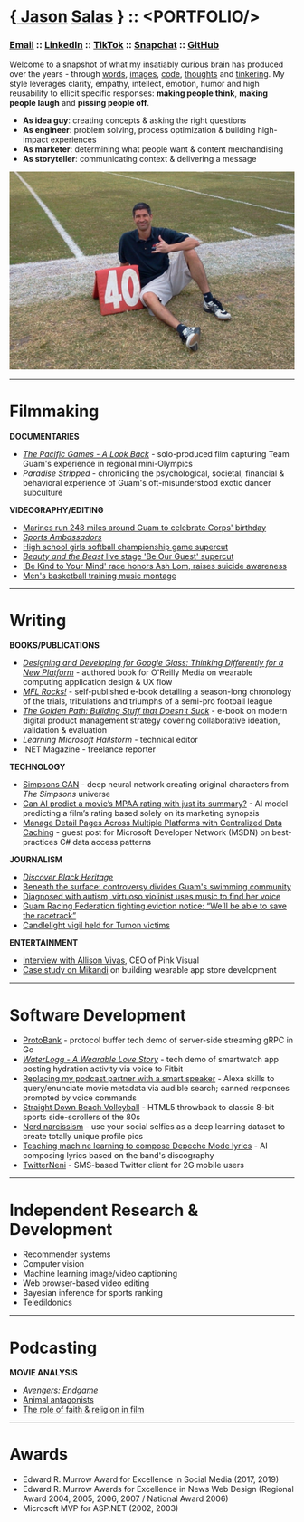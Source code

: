 # {[ Jason](https://www.youtube.com/results?search_query=jason+salas+kuam) [ Salas](https://www.google.com/search?q=site:youtube.com+%22jason+salas%22) } :: &lt;PORTFOLIO/&gt;
### [Email](mailto:jasonsalas671@gmail.com) :: [LinkedIn](https://www.linkedin.com/in/jasonsalas671/) :: [TikTok](https://www.tiktok.com/@jasonsalas671) :: [Snapchat](https://www.snapchat.com/add/jasonsalas671) :: [GitHub](https://github.com/jasonsalas)

Welcome to a snapshot of what my insatiably curious brain has produced over the years - through [words](#writing), [images](#filmmaking), [code](#software-development), [thoughts](#podcasting) and [tinkering](#independent-research--development). My style leverages clarity, empathy, intellect, emotion, humor and high reusability to ellicit specific responses: **making people think**, **making people laugh** and **pissing people off**.

- **As idea guy**: creating concepts &amp; asking the right questions
- **As engineer**: problem solving, process optimization &amp; building high-impact experiences
- **As marketer**: determining what people want &amp; content merchandising
- **As storyteller**: communicating context &amp; delivering a message


![This is what I do](portfolio-sideline.jpg "This is what I do")


-----
# Filmmaking

**DOCUMENTARIES**
- [_The Pacific Games - A Look Back_](https://www.youtube.com/watch?v=yPlvkcmIPK4&list=PLZojCMmMkWJ0Dw063hNTzzEYx5HtgdrQn&index=1) - solo-produced film capturing Team Guam's experience in regional mini-Olympics
- _Paradise Stripped_ - chronicling the psychological, societal, financial &amp; behavioral experience of Guam's oft-misunderstood exotic dancer subculture

**VIDEOGRAPHY/EDITING**
- [Marines run 248 miles around Guam to celebrate Corps' birthday](https://www.youtube.com/watch?v=ScEeyxbEuhU&list=PLTpfHeMH-xLTzsET_pr6ynbZSJ4Sih08X&index=35)
- [_Sports Ambassadors_](https://www.youtube.com/playlist?list=PLZojCMmMkWJ0wTNbMV4uT_0vRB8G6dsV6)
- [High school girls softball championship game supercut](https://www.youtube.com/watch?v=qCk894KwhTI&list=PLTpfHeMH-xLTzsET_pr6ynbZSJ4Sih08X&index=19)
- [_Beauty and the Beast_ live stage 'Be Our Guest' supercut](https://www.youtube.com/watch?v=oVmIukXM9mA&list=PLTpfHeMH-xLTzsET_pr6ynbZSJ4Sih08X&index=25)
- ['Be Kind to Your Mind' race honors Ash Lom, raises suicide awareness](https://www.youtube.com/watch?v=fzWELbc5DCc&list=PLTpfHeMH-xLTzsET_pr6ynbZSJ4Sih08X&index=5)
- [Men's basketball training music montage](https://www.youtube.com/watch?v=D1GOnm36iwM&list=PLZojCMmMkWJ0Dw063hNTzzEYx5HtgdrQn&index=30)

-----

# Writing

**BOOKS/PUBLICATIONS**

- [_Designing and Developing for Google Glass: Thinking Differently for a New Platform_](https://www.amazon.com/Designing-Developing-Google-Glass-Differently-ebook/dp/B00QUBHNJE) - authored book for O'Reilly Media on wearable computing application design &amp; UX flow
- [_MFL Rocks!_](http://jasonsalas.com/mflrocks/mflrocks2011.pdf) - self-published e-book detailing a season-long chronology of the trials, tribulations and triumphs of a semi-pro football league
- [_The Golden Path: Building Stuff that Doesn't Suck_](https://twitter.com/jasonsalas/status/1469813219594096642) - e-book on modern digital product management strategy covering collaborative ideation, validation &amp; evaluation
- _Learning Microsoft Hailstorm_ - technical editor
- .NET Magazine - freelance reporter


**TECHNOLOGY**
- [Simpsons GAN](https://medium.com/@jasonsalas_89883/recreating-the-simpsons-with-a-dcgan-2122f788faea) - deep neural network creating original characters from _The Simpsons_ universe
- [Can AI predict a movie’s MPAA rating with just its summary?](https://medium.com/@jasonsalas_89883/can-ai-predict-a-movies-mpaa-rating-with-just-its-summary-3a6b3d6c5eab "Can AI predict a movie’s MPAA rating with just its summary?") - AI model predicting a film’s rating based solely on its marketing synopsis  
- [Manage Detail Pages Across Multiple Platforms with Centralized Data Caching](https://learn.microsoft.com/en-us/previous-versions/dotnet/articles/aa479301(v=msdn.10)?redirectedfrom=MSDN "Manage Detail Pages Across Multiple Platforms with Centralized Data Caching") - guest post for Microsoft Developer Network (MSDN) on best-practices C# data access patterns
  

**JOURNALISM**
- [_Discover Black Heritage_](https://www.youtube.com/playlist?list=PLZojCMmMkWJ3yV2K6phOEXr9p0Yf_KlM9)
- [Beneath the surface: controversy divides Guam's swimming community](https://www.kuam.com/story/49585245/beneath-the-surface-controversy-divides-guams-swimming-community)
- [Diagnosed with autism, virtuoso violinist uses music to find her voice](https://www.youtube.com/watch?v=mYwhBUVciqU&list=PLTpfHeMH-xLTzsET_pr6ynbZSJ4Sih08X&index=33)
- [Guam Racing Federation fighting eviction notice: “We’ll be able to save the racetrack”](https://www.youtube.com/watch?v=x4Le7A0Zeus&list=PLTpfHeMH-xLTzsET_pr6ynbZSJ4Sih08X&index=9)
- [Candlelight vigil held for Tumon victims](https://www.kuam.com/story/21191799/2013/02/Wednesday/candlelight-vigil-held-for-tumon-victims)


**ENTERTAINMENT**

- [Interview with Allison Vivas](https://web.archive.org/web/20110501042109/http:/jasonsalas.posterous.com/7-questions-for-pink-visual "7 Questions for Pink Visual on cloud hosting with PVLocker.com"), CEO of Pink Visual  
 - [Case study on Mikandi](https://docs.google.com/document/d/1mwvKfwVxQE3xhv2ww9lKzmBnwPK-DhY11hMEXBTKnYM/edit?usp=sharing ) on building wearable app store development 

-----
# Software Development

- [ProtoBank](https://hub.docker.com/layers/jasonsalas/protobank/v1.0/images/sha256-e899329aba997d0ea4b2355fd508afbcefc5760a2e7e996d833d9aa9c24b89c9?context=explore "A protocol buffer-based virtual bank that demonstrates server-side streaming gRPC in Go") - protocol buffer tech demo of server-side streaming gRPC in Go
- [_WaterLogg - A Wearable Love Story_](https://www.slideshare.net/jasonsalas/waterlogg-a-wearable-technology-love-story "WaterLogg - A Wearable Love Story") - tech demo of smartwatch app posting hydration activity via voice to Fitbit
- [Replacing my podcast partner with a smart speaker](https://medium.com/@jasonsalas_89883/replacing-my-podcast-partner-with-a-custom-smart-speaker-app-5e3111086399) - Alexa skills to query/enunciate movie metadata via audible search; canned responses prompted by voice commands
- [Straight Down Beach Volleyball](https://github.com/jasonsalas/straightdownbeachvolleyball) - HTML5 throwback to classic 8-bit sports side-scrollers of the 80s
- [Nerd narcissism](https://medium.com/@jasonsalas_89883/nerd-narcissism-use-your-social-selfies-as-a-dataset-to-create-totally-unique-profile-pics-bb382de1e2d5) - use your social selfies as a deep learning dataset to create totally unique profile pics
- [Teaching machine learning to compose Depeche Mode lyrics](https://medium.com/@jasonsalas_89883/teaching-machine-learning-to-compose-depeche-mode-lyrics-21e92a706cbb) - AI composing lyrics based on the band's discography
- [TwitterNeni](https://vimeo.com/4469782) - SMS-based Twitter client for 2G mobile users
  
------

# Independent Research &amp; Development
- Recommender systems
- Computer vision
- Machine learning image/video captioning
- Web browser-based video editing
- Bayesian inference for sports ranking
- Teledildonics

-----
# Podcasting

**MOVIE ANALYSIS**
- [_Avengers: Endgame_](https://www.youtube.com/watch?v=cSeVcYPePZk&list=PLZojCMmMkWJ0oU4VBlaRFws3O_WhdTLst&index=135)
- [Animal antagonists](https://www.youtube.com/watch?v=LWJkPHx37mg&list=PLZojCMmMkWJ0oU4VBlaRFws3O_WhdTLst&index=142)
- [The role of faith & religion in film](https://www.youtube.com/watch?v=RCVXihZRnFU&list=PLZojCMmMkWJ0oU4VBlaRFws3O_WhdTLst&index=51)

-----
# Awards
- Edward R. Murrow Award for Excellence in Social Media (2017, 2019)
- Edward R. Murrow Awards for Excellence in News Web Design (Regional Award 2004, 2005, 2006, 2007 / National Award 2006)
- Microsoft MVP for ASP.NET (2002, 2003)
